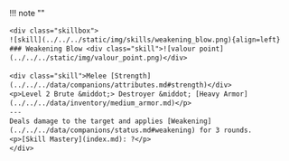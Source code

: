 !!! note ""

    <div class="skillbox">
    ![skill](../../../static/img/skills/weakening_blow.png){align=left}
    ### Weakening Blow <div class="skill">![valour point](../../../static/img/valour_point.png)</div>

    <div class="skill">Melee [Strength](../../../data/companions/attributes.md#strength)</div>
    <p>Level 2 Brute &middot;> Destroyer &middot; [Heavy Armor](../../../data/inventory/medium_armor.md)</p>
    ---
    Deals damage to the target and applies [Weakening](../../../data/companions/status.md#weakening) for 3 rounds. 
    <p>[Skill Mastery](index.md): ?</p>
    </div>
